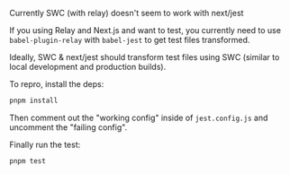 Currently SWC (with relay) doesn't seem to work with next/jest

If you using Relay and Next.js and want to test, you currently need to use `babel-plugin-relay` with `babel-jest` to get test files transformed.

Ideally, SWC & next/jest should transform test files using SWC (similar to local development and production builds).

To repro, install the deps:

```sh
pnpm install
```

Then comment out the "working config" inside of `jest.config.js` and uncomment the "failing config".

Finally run the test:

```sh
pnpm test
```
